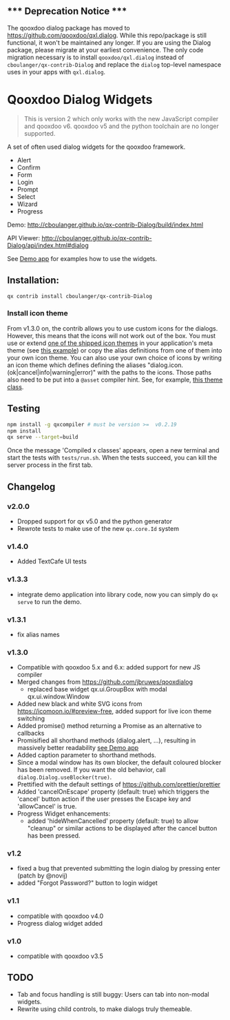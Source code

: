 

## *** Deprecation Notice *** 

The qooxdoo dialog package has moved to https://github.com/qooxdoo/qxl.dialog.
While this repo/package is still functional, it won't be maintained any longer.
If you are using the Dialog package, please migrate at your earliest
convenience. The only code migration necessary is to install
`qooxdoo/qxl.dialog` instead of `cboulanger/qx-contrib-Dialog` and replace the
`dialog` top-level namespace uses in your apps with `qxl.dialog`.

# Qooxdoo Dialog Widgets

> This is version 2 which only works with the new JavaScript compiler and
qooxdoo v6. qooxdoo v5 and the python toolchain are no longer supported.

A set of often used dialog widgets for the qooxdoo framework.

- Alert
- Confirm
- Form
- Login
- Prompt
- Select
- Wizard
- Progress

Demo: http://cboulanger.github.io/qx-contrib-Dialog/build/index.html

API Viewer: http://cboulanger.github.io/qx-contrib-Dialog/api/index.html#dialog

See [Demo app](demo/default/source/class/dialog/demo/Application.js) for
examples how to use the widgets.

## Installation:

`qx contrib install cboulanger/qx-contrib-Dialog`

### Install icon theme
From v1.3.0 on, the contrib allows you to 
use custom icons for the dialogs. However, this means that the icons will not work out of the box. You must use or 
extend [one of the shipped icon themes](source/class/dialog/theme/icon) in your application's meta theme 
(see [this example](source/class/dialog/theme/Theme.js)) or copy the alias definitions from one of them into your own 
icon theme. You can also use your own choice of icons by writing an icon theme which defines defining the aliases 
"dialog.icon.(ok|cancel|info|warning|error)" with the paths to the icons. Those paths also need to be put into a 
`@asset` compiler hint.
See, for example, [this theme class](source/class/dialog/theme/icon/IcoMoonFree.js).

## Testing
```bash
npm install -g qxcompiler # must be version >=  v0.2.19
npm install
qx serve --target=build
```
Once the message 'Compiled x classes' appears, open a new terminal and start the tests with `tests/run.sh`. 
When the tests succeed, you can kill the server process in the first tab. 

## Changelog
### v2.0.0
- Dropped support for qx v5.0 and the python generator
- Rewrote tests to make use of the new `qx.core.Id` system
### v1.4.0
- Added TextCafe UI tests
### v1.3.3
- integrate demo application into library code, now you can simply do `qx serve` to run the demo.
### v1.3.1
- fix alias names
### v1.3.0
- Compatible with qooxdoo 5.x and 6.x: added support for new JS compiler
- Merged changes from https://github.com/jbruwes/qooxdialog
  - replaced base widget qx.ui.GroupBox with modal qx.ui.window.Window
- Added new black and white SVG icons from https://icomoon.io/#preview-free, added support for live icon theme switching
- Added promise() method returning a Promise as an alternative to callbacks
- Promisified all shorthand methods (dialog.alert, ...), resulting in massively better readability 
  [see Demo app](demo/default/source/class/dialog/demo/Application.js#L193)
- Added caption parameter to shorthand methods.
- Since a modal window has its own blocker, the  default coloured blocker has been removed. If you want the old behavior, 
  call `dialog.Dialog.useBlocker(true)`.
- Prettified with the default settings of https://github.com/prettier/prettier
- Added 'cancelOnEscape' property (default: true) which triggers the 'cancel' button action if the user presses the 
  Escape key and 'allowCancel' is true.
- Progress Widget enhancements:
  - added 'hideWhenCancelled' property (default: true) to allow "cleanup" or
    similar actions to be displayed after the cancel button has been pressed.  
### v1.2
- fixed a bug that prevented submitting the login dialog by pressing enter (patch by @novij)
- added "Forgot Password?" button to login widget
### v1.1
- compatible with qooxdoo v4.0
- Progress dialog widget added
### v1.0
- compatible with qooxdoo v3.5

## TODO
- Tab and focus handling is still buggy: Users can tab into non-modal widgets.
- Rewrite using child controls, to make dialogs truly themeable.
